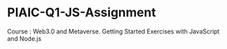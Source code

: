 # PIAIC-Q1-JS-Assignment
Course : Web3.0 and Metaverse.
Getting Started Exercises with JavaScript and Node.js
